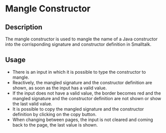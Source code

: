 # Mangle Constructor

## Description

The mangle constructor is used to mangle the name of a Java constructor into the corrisponding signature and constructor definition in Smalltalk.

## Usage

* There is an input in which it is possible to type the constructor to mangle. 
* Reactively, the mangled signature and the constructor definition are shown, as soon as the input has a valid value.
* If the input does not have a valid value, the border becomes red and the mangled signature and the constructor definition are not shown or show the last valid value.
* It is possible to copy the mangled signature and the constructor definition by clicking on the copy button.
* When changing between pages, the input is not cleared and coming back to the page, the last value is shown.
